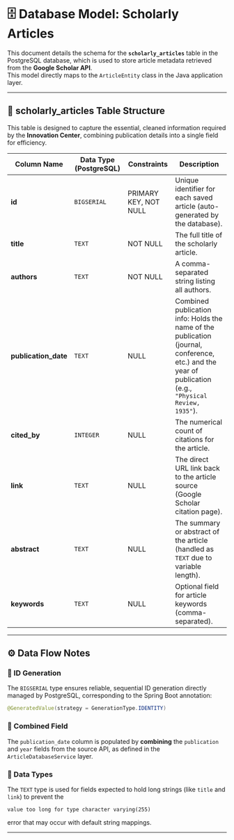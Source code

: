 # 🗄️ Database Model: Scholarly Articles

This document details the schema for the **`scholarly_articles`** table in the PostgreSQL database, which is used to store article metadata retrieved from the **Google Scholar API**.  
This model directly maps to the `ArticleEntity` class in the Java application layer.

---

## 🧩 scholarly_articles Table Structure

This table is designed to capture the essential, cleaned information required by the **Innovation Center**, combining publication details into a single field for efficiency.

| Column Name | Data Type (PostgreSQL) | Constraints | Description |
|--------------|------------------------|--------------|--------------|
| **id** | `BIGSERIAL` | PRIMARY KEY, NOT NULL | Unique identifier for each saved article (auto-generated by the database). |
| **title** | `TEXT` | NOT NULL | The full title of the scholarly article. |
| **authors** | `TEXT` | NOT NULL | A comma-separated string listing all authors. |
| **publication_date** | `TEXT` | NULL | Combined publication info: Holds the name of the publication (journal, conference, etc.) and the year of publication (e.g., `"Physical Review, 1935"`). |
| **cited_by** | `INTEGER` | NULL | The numerical count of citations for the article. |
| **link** | `TEXT` | NULL | The direct URL link back to the article source (Google Scholar citation page). |
| **abstract** | `TEXT` | NULL | The summary or abstract of the article (handled as `TEXT` due to variable length). |
| **keywords** | `TEXT` | NULL | Optional field for article keywords (comma-separated). |

---

## ⚙️ Data Flow Notes

### 🧠 ID Generation  
The `BIGSERIAL` type ensures reliable, sequential ID generation directly managed by PostgreSQL, corresponding to the Spring Boot annotation:  
```java
@GeneratedValue(strategy = GenerationType.IDENTITY)
```

### 🧩 Combined Field  
The `publication_date` column is populated by **combining** the `publication` and `year` fields from the source API, as defined in the `ArticleDatabaseService` layer.

### 💾 Data Types  
The `TEXT` type is used for fields expected to hold long strings (like `title` and `link`) to prevent the  
```
value too long for type character varying(255)
```
error that may occur with default string mappings.

---
